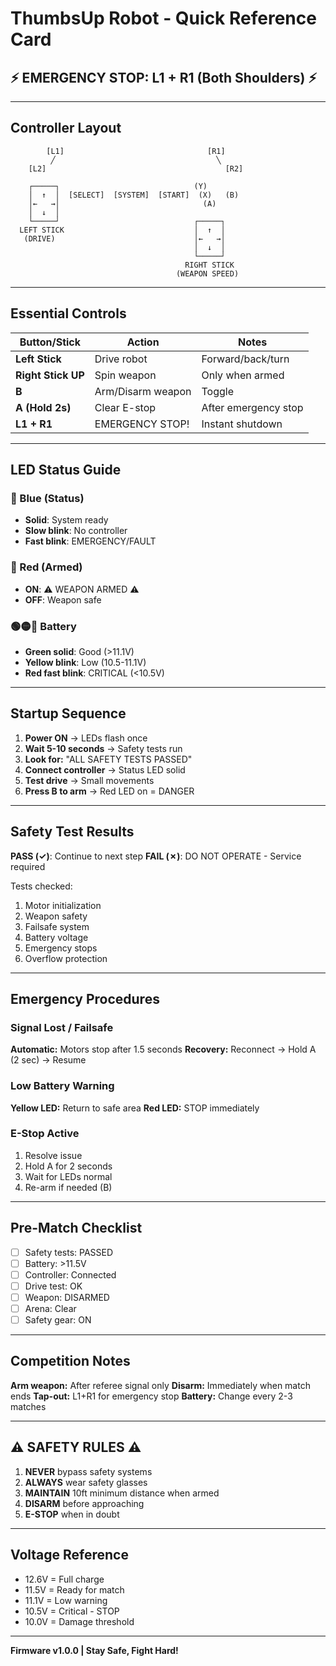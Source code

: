 # ThumbsUp Robot - Quick Reference Card

## ⚡ EMERGENCY STOP: L1 + R1 (Both Shoulders) ⚡

---

## Controller Layout
```
        [L1]                                [R1]
         ╱                                    ╲
    [L2]                                        [R2]

    ┌─────┐                              (Y)
    │  ↑  │  [SELECT]  [SYSTEM]  [START]  (X)   (B)
    │←   →│                                (A)
    │  ↓  │
    └─────┘                              ┌─────┐
  LEFT STICK                             │  ↑  │
   (DRIVE)                               │←   →│
                                         │  ↓  │
                                         └─────┘
                                       RIGHT STICK
                                     (WEAPON SPEED)
```

---

## Essential Controls

| Button/Stick | Action | Notes |
|-------------|---------|-------|
| **Left Stick** | Drive robot | Forward/back/turn |
| **Right Stick UP** | Spin weapon | Only when armed |
| **B** | Arm/Disarm weapon | Toggle |
| **A (Hold 2s)** | Clear E-stop | After emergency stop |
| **L1 + R1** | EMERGENCY STOP! | Instant shutdown |

---

## LED Status Guide

### 🔵 Blue (Status)
- **Solid**: System ready
- **Slow blink**: No controller
- **Fast blink**: EMERGENCY/FAULT

### 🔴 Red (Armed)
- **ON**: ⚠️ WEAPON ARMED ⚠️
- **OFF**: Weapon safe

### 🟢🟡🔴 Battery
- **Green solid**: Good (>11.1V)
- **Yellow blink**: Low (10.5-11.1V)
- **Red fast blink**: CRITICAL (<10.5V)

---

## Startup Sequence

1. **Power ON** → LEDs flash once
2. **Wait 5-10 seconds** → Safety tests run
3. **Look for:** "ALL SAFETY TESTS PASSED"
4. **Connect controller** → Status LED solid
5. **Test drive** → Small movements
6. **Press B to arm** → Red LED on = DANGER

---

## Safety Test Results

**PASS (✓)**: Continue to next step
**FAIL (✗)**: DO NOT OPERATE - Service required

Tests checked:
1. Motor initialization
2. Weapon safety
3. Failsafe system
4. Battery voltage
5. Emergency stops
6. Overflow protection

---

## Emergency Procedures

### Signal Lost / Failsafe
**Automatic:** Motors stop after 1.5 seconds
**Recovery:** Reconnect → Hold A (2 sec) → Resume

### Low Battery Warning
**Yellow LED:** Return to safe area
**Red LED:** STOP immediately

### E-Stop Active
1. Resolve issue
2. Hold A for 2 seconds
3. Wait for LEDs normal
4. Re-arm if needed (B)

---

## Pre-Match Checklist
- [ ] Safety tests: PASSED
- [ ] Battery: >11.5V
- [ ] Controller: Connected
- [ ] Drive test: OK
- [ ] Weapon: DISARMED
- [ ] Arena: Clear
- [ ] Safety gear: ON

---

## Competition Notes

**Arm weapon:** After referee signal only
**Disarm:** Immediately when match ends
**Tap-out:** L1+R1 for emergency stop
**Battery:** Change every 2-3 matches

---

## ⚠️ SAFETY RULES ⚠️

1. **NEVER** bypass safety systems
2. **ALWAYS** wear safety glasses
3. **MAINTAIN** 10ft minimum distance when armed
4. **DISARM** before approaching
5. **E-STOP** when in doubt

---

## Voltage Reference
- 12.6V = Full charge
- 11.5V = Ready for match
- 11.1V = Low warning
- 10.5V = Critical - STOP
- 10.0V = Damage threshold

---

**Firmware v1.0.0 | Stay Safe, Fight Hard!**